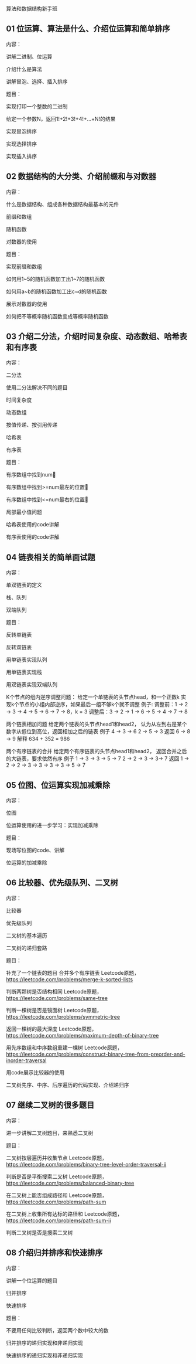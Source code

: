 算法和数据结构新手班

## 01 位运算、算法是什么、介绍位运算和简单排序

内容：

讲解二进制、位运算

介绍什么是算法

讲解冒泡、选择、插入排序

题目：

实现打印一个整数的二进制

给定一个参数N，返回1!+2!+3!+4!+…+N!的结果

实现冒泡排序

实现选择排序

实现插入排序



## 02 数据结构的大分类、介绍前缀和与对数器

内容：

什么是数据结构、组成各种数据结构最基本的元件

前缀和数组

随机函数

对数器的使用

题目：

实现前缀和数组

如何用1~5的随机函数加工出1~7的随机函数

如何用a~b的随机函数加工出c~d的随机函数

展示对数器的使用

如何把不等概率随机函数变成等概率随机函数



## 03 介绍二分法，介绍时间复杂度、动态数组、哈希表和有序表

内容：

二分法

使用二分法解决不同的题目

时间复杂度

动态数组

按值传递、按引用传递

哈希表

有序表

题目：

有序数组中找到num

有序数组中找到>=num最左的位置

有序数组中找到<=num最右的位置

局部最小值问题

哈希表使用的code讲解

有序表使用的code讲解



## 04 链表相关的简单面试题

内容：

单双链表的定义

栈、队列

双端队列

题目：

反转单链表

反转双链表

用单链表实现队列

用单链表实现栈

用双链表实现双端队列

K个节点的组内逆序调整问题：
给定一个单链表的头节点head，和一个正数k
实现k个节点的小组内部逆序，如果最后一组不够k个就不调整
例子: 
调整前：1 -> 2 -> 3 -> 4 -> 5 -> 6 -> 7 -> 8，k = 3
调整后：3 -> 2 -> 1 -> 6 -> 5 -> 4 -> 7 -> 8

两个链表相加问题
给定两个链表的头节点head1和head2，
认为从左到右是某个数字从低位到高位，返回相加之后的链表
例子     4 -> 3 -> 6        2 -> 5 -> 3
返回     6 -> 8 -> 9
解释     634 + 352 = 986

两个有序链表的合并
给定两个有序链表的头节点head1和head2，
返回合并之后的大链表，要求依然有序
例子     1 -> 3 -> 3 -> 5 -> 7   2 -> 2 -> 3 -> 3-> 7
返回     1 -> 2 -> 2 -> 3 -> 3 -> 3 -> 3 -> 5 -> 7



## 05 位图、位运算实现加减乘除

内容：

位图

位运算使用的进一步学习：实现加减乘除

题目：

现场写位图的code、讲解

位运算的加减乘除



## 06 比较器、优先级队列、二叉树

内容：

比较器

优先级队列

二叉树的基本遍历

二叉树的递归套路

题目：

补充了一个链表的题目
合并多个有序链表
Leetcode原题，https://leetcode.com/problems/merge-k-sorted-lists

判断两颗树是否结构相同
Leetcode原题，https://leetcode.com/problems/same-tree

判断一棵树是否是镜面树
Leetcode原题，https://leetcode.com/problems/symmetric-tree

返回一棵树的最大深度
Leetcode原题，https://leetcode.com/problems/maximum-depth-of-binary-tree

用先序数组和中序数组重建一棵树
Leetcode原题，https://leetcode.com/problems/construct-binary-tree-from-preorder-and-inorder-traversal

用code展示比较器的使用

二叉树先序、中序、后序遍历的代码实现、介绍递归序



## 07 继续二叉树的很多题目

内容：

进一步讲解二叉树题目，来熟悉二叉树

题目：

二叉树按层遍历并收集节点
Leetcode原题，https://leetcode.com/problems/binary-tree-level-order-traversal-ii

判断是否是平衡搜索二叉树
Leetcode原题，https://leetcode.com/problems/balanced-binary-tree

在二叉树上能否组成路径和
Leetcode原题，https://leetcode.com/problems/path-sum

在二叉树上收集所有达标的路径和
Leetcode原题，https://leetcode.com/problems/path-sum-ii

判断二叉树是否是搜索二叉树



## 08 介绍归并排序和快速排序

内容：

讲解一个位运算的题目

归并排序

快速排序

题目：

不要用任何比较判断，返回两个数中较大的数

归并排序的递归实现和非递归实现

快速排序的递归实现和非递归实现

